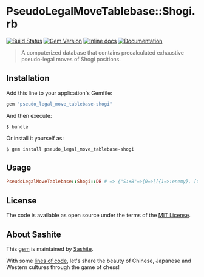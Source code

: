 # PseudoLegalMoveTablebase::Shogi.rb

[![Build Status](https://travis-ci.org/sashite/pseudo_legal_move_tablebase-shogi.rb.svg?branch=master)](https://travis-ci.org/sashite/pseudo_legal_move_tablebase-shogi.rb)
[![Gem Version](https://badge.fury.io/rb/pseudo_legal_move_tablebase-shogi.svg)][gem]
[![Inline docs](https://inch-ci.org/github/sashite/pseudo_legal_move_tablebase-shogi.rb.svg?branch=master)][inchpages]
[![Documentation](https://img.shields.io/:yard-docs-38c800.svg)][rubydoc]

> A computerized database that contains precalculated exhaustive pseudo-legal moves of Shogi positions.

## Installation

Add this line to your application's Gemfile:

```ruby
gem "pseudo_legal_move_tablebase-shogi"
```

And then execute:

    $ bundle

Or install it yourself as:

    $ gem install pseudo_legal_move_tablebase-shogi

## Usage

```ruby
PseudoLegalMoveTablebase::Shogi::DB # => {"S:+B"=>{0=>[[{1=>:enemy}, [0, 1, ["S:+B"], true]], ...
```

## License

The code is available as open source under the terms of the [MIT License](https://opensource.org/licenses/MIT).

## About Sashite

This [gem](https://rubygems.org/gems/pseudo_legal_move_tablebase-shogi) is maintained by [Sashite](https://sashite.com/).

With some [lines of code](https://github.com/sashite/), let's share the beauty of Chinese, Japanese and Western cultures through the game of chess!

[gem]: https://rubygems.org/gems/pseudo_legal_move_tablebase-shogi
[inchpages]: https://inch-ci.org/github/sashite/pseudo_legal_move_tablebase-shogi.rb
[rubydoc]: https://rubydoc.info/gems/pseudo_legal_move_tablebase-shogi/frames
